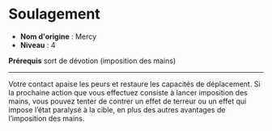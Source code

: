 # Soulagement

 * **Nom d'origine** : Mercy
 * **Niveau** : 4


<p><strong>Prérequis</strong> sort de dévotion (imposition des mains)</p>
<hr>
<p>Votre contact apaise les peurs et restaure les capacités de déplacement. Si la prochaine action que vous effectuez consiste à lancer imposition des mains, vous pouvez tenter de contrer un effet de terreur ou un effet qui impose l’état paralysé à la cible, en plus des autres avantages de l’imposition des mains.</p>